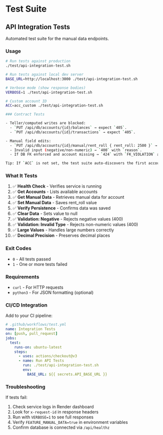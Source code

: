 # Test Suite

## API Integration Tests

Automated test suite for the manual data endpoints.

### Usage

```bash
# Run tests against production
./test/api-integration-test.sh

# Run tests against local dev server
BASE_URL=http://localhost:3000 ./test/api-integration-test.sh

# Verbose mode (show response bodies)
VERBOSE=1 ./test/api-integration-test.sh

# Custom account ID
ACC=acc_custom ./test/api-integration-test.sh

### Contract Tests

- Teller/computed writes are blocked:
  - `PUT /api/db/accounts/{id}/balances` → expect `405`.
  - `PUT /api/db/accounts/{id}/transactions` → expect `405`.

- Manual field edits:
  - `PUT /api/db/accounts/{id}/manual/rent_roll { rent_roll: 2500 }` → `200`, includes `updated_at`.
  - Invalid input (negative/non-numeric) → `400` with `reason`.
  - If DB FK enforced and account missing → `424` with `FK_VIOLATION` and remediation hint.

Tip: If `ACC` is not set, the test suite auto-discovers the first account id from `/api/db/accounts`.
```

### What It Tests

1. ✅ **Health Check** - Verifies service is running
2. ✅ **Get Accounts** - Lists available accounts
3. ✅ **Get Manual Data** - Retrieves manual data for account
4. ✅ **Set Manual Data** - Saves rent_roll value
5. ✅ **Verify Persistence** - Confirms data was saved
6. ✅ **Clear Data** - Sets value to null
7. ✅ **Validation: Negative** - Rejects negative values (400)
8. ✅ **Validation: Invalid Type** - Rejects non-numeric values (400)
9. ✅ **Large Values** - Handles large numbers correctly
10. ✅ **Decimal Precision** - Preserves decimal places

### Exit Codes

- `0` - All tests passed
- `1` - One or more tests failed

### Requirements

- `curl` - For HTTP requests
- `python3` - For JSON formatting (optional)

### CI/CD Integration

Add to your CI pipeline:

```yaml
# .github/workflows/test.yml
name: Integration Tests
on: [push, pull_request]
jobs:
  test:
    runs-on: ubuntu-latest
    steps:
      - uses: actions/checkout@v3
      - name: Run API Tests
        run: ./test/api-integration-test.sh
        env:
          BASE_URL: ${{ secrets.API_BASE_URL }}
```

### Troubleshooting

If tests fail:

1. Check service logs in Render dashboard
2. Look for `x-request-id` in response headers
3. Run with `VERBOSE=1` to see full responses
4. Verify `FEATURE_MANUAL_DATA=true` in environment variables
5. Confirm database is connected via `/api/healthz`
